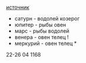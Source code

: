 [источник](https://youtu.be/aceVO-2IE4g?t=39m23s)

- сатурн - водолей козерог
- юпитер - рыбы овен
- марс - рыбы водолей
- венера - овен телец !
- меркурий - овен телец *

22-26 04 1168
